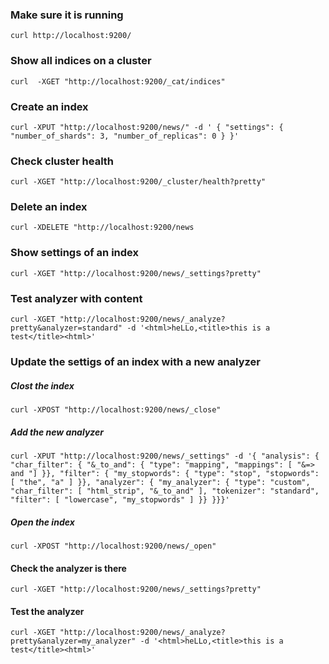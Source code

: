 ### Make sure it is running

```
curl http://localhost:9200/
```

### Show all indices on a cluster

```
curl  -XGET "http://localhost:9200/_cat/indices"
```

### Create an index

```
curl -XPUT "http://localhost:9200/news/" -d ' { "settings": { "number_of_shards": 3, "number_of_replicas": 0 } }'
```

### Check cluster health

```
curl -XGET "http://localhost:9200/_cluster/health?pretty"
```

### Delete an index

```
curl -XDELETE "http://localhost:9200/news
```

### Show settings of an index

```
curl -XGET "http://localhost:9200/news/_settings?pretty"
```

### Test analyzer with content

```
curl -XGET "http://localhost:9200/news/_analyze?pretty&analyzer=standard" -d '<html>heLLo,<title>this is a test</title><html>'
```

### Update the settigs of an index with a new analyzer

##### Clost the index

```
curl -XPOST "http://localhost:9200/news/_close"
```

##### Add the new analyzer

```
curl -XPUT "http://localhost:9200/news/_settings" -d '{ "analysis": { "char_filter": { "&_to_and": { "type": "mapping", "mappings": [ "&=> and "] }}, "filter": { "my_stopwords": { "type": "stop", "stopwords": [ "the", "a" ] }}, "analyzer": { "my_analyzer": { "type": "custom", "char_filter": [ "html_strip", "&_to_and" ], "tokenizer": "standard", "filter": [ "lowercase", "my_stopwords" ] }} }}}'
```

##### Open the index

```
curl -XPOST "http://localhost:9200/news/_open"
```

#### Check the analyzer is there

```
curl -XGET "http://localhost:9200/news/_settings?pretty"
```

#### Test the analyzer

```
curl -XGET "http://localhost:9200/news/_analyze?pretty&analyzer=my_analyzer" -d '<html>heLLo,<title>this is a test</title><html>'
```
